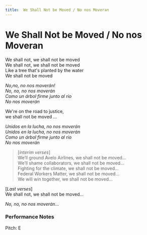 ```yaml
---
title:  We Shall Not be Moved / No nos Moveran
---
```


# We Shall Not be Moved / No nos Moveran

We shall not, we shall not be moved  
We shall not, we shall not be moved  
Like a tree that's planted by the water  
We shall not be moved  

_No,no, no nos moverán!  
No, no, no nos moverán  
Como un árbol firme junto al rio  
No nos moverán_  

We're on the road to justice,  
we shall not be moved ...

_Unidos en la lucha, no nos moverán  
Unidos en la lucha, no nos moverán  
Como un árbol firme junto al rio  
No nos moverán_  

> [_interim verses_]  
> We’ll ground Avelo Airlines, we shall not be moved…  
> We’ll shame collaborators, we shall not be moved…  
> Fighting for the climate, we shall not be moved…    
> Federal Workers Matter, we shall not be moved…    
> We will win together, we shall not be moved...

[_Last verses_]  
We shall not, we shall not be moved...

_No, no, no nos moverán..._

### Performance Notes

Pitch: E
